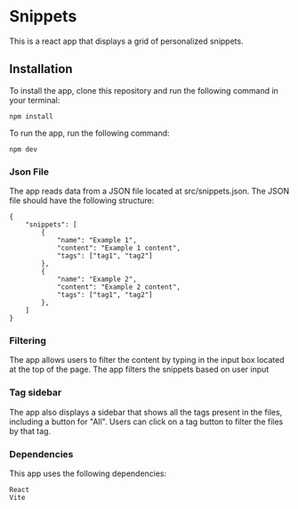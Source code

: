 # Snippets

This is a react app that displays a grid of personalized snippets.

## Installation

To install the app, clone this repository and run the following command in your terminal:

```
npm install
```

To run the app, run the following command:

```
npm dev
```

### Json File

The app reads data from a JSON file located at src/snippets.json. The JSON file should have the following structure:

```
{
    "snippets": [
        {
            "name": "Example 1",
            "content": "Example 1 content",
            "tags": ["tag1", "tag2"]
        },
        {
            "name": "Example 2",
            "content": "Example 2 content",
            "tags": ["tag1", "tag2"]
        },
    ]
}
```

### Filtering

The app allows users to filter the content by typing in the input box located at the top of the page. The app filters the snippets based on user input

### Tag sidebar

The app also displays a sidebar that shows all the tags present in the files, including a button for "All". Users can click on a tag button to filter the files by that tag.

### Dependencies

This app uses the following dependencies:

```
React
Vite
```
